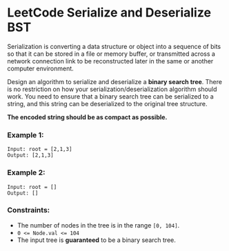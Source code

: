 # LeetCode Serialize and Deserialize BST
Serialization is converting a data structure or object into a sequence of bits so that it can be stored in a file or memory buffer, or transmitted across a network connection link to be reconstructed later in the same or another computer environment.

Design an algorithm to serialize and deserialize a **binary search tree**. There is no restriction on how your serialization/deserialization algorithm should work. You need to ensure that a binary search tree can be serialized to a string, and this string can be deserialized to the original tree structure.

**The encoded string should be as compact as possible.**

 

### Example 1:
```
Input: root = [2,1,3]
Output: [2,1,3]
```

### Example 2:
```
Input: root = []
Output: []
``` 

### Constraints:

* The number of nodes in the tree is in the range `[0, 104]`.
* `0 <= Node.val <= 104`
* The input tree is **guaranteed** to be a binary search tree.